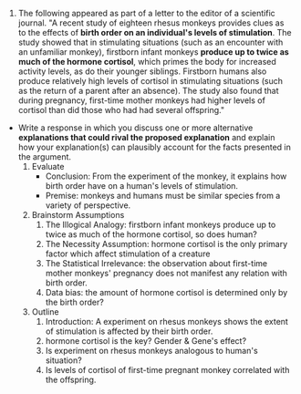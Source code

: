 
1. The following appeared as part of a letter to the editor of a scientific journal. "A recent study of eighteen rhesus monkeys provides clues as to the effects of **birth order on an individual's levels of stimulation**. The study showed that in stimulating situations (such as an encounter with an unfamiliar monkey), firstborn infant monkeys **produce up to twice as much of the hormone cortisol**, which primes the body for increased activity levels, as do their younger siblings. Firstborn humans also produce relatively high levels of cortisol in stimulating situations (such as the return of a parent after an absence). The study also found that during pregnancy, first-time mother monkeys had higher levels of cortisol than did those who had had several offspring."

- Write a response in which you discuss one or more alternative **explanations that could rival the proposed explanation** and explain how your explanation(s) can plausibly account for the facts presented in the argument.
	1. Evaluate
		- Conclusion: From the experiment of the monkey, it explains how birth order have on a human's levels of stimulation.
		- Premise: monkeys and humans must be similar species from a variety of perspective.
	2. Brainstorm Assumptions
		1. The Illogical Analogy: firstborn infant monkeys produce up to twice as much of the hormone cortisol, so does human?
		2. The Necessity Assumption: hormone cortisol is the only primary factor which affect stimulation of a creature
		3. The Statistical Irrelevance: the observation about first-time mother monkeys' pregnancy does not manifest any relation with birth order.
		4. Data bias: the amount of hormone cortisol is determined only by the birth order?
	3. Outline
		1. Introduction: A experiment on rhesus monkeys shows the extent of stimulation is affected by their birth order.
		2. hormone cortisol is the key? Gender & Gene's effect?
		3. Is experiment on rhesus monkeys analogous to human's situation?
		4. Is levels of cortisol of first-time pregnant monkey correlated with the offspring.